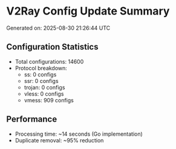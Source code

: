 # V2Ray Config Update Summary
Generated on: 2025-08-30 21:26:44 UTC

## Configuration Statistics
- Total configurations: 14600
- Protocol breakdown:
  - ss: 0 configs
  - ssr: 0 configs
  - trojan: 0 configs
  - vless: 0 configs
  - vmess: 909 configs

## Performance
- Processing time: ~14 seconds (Go implementation)
- Duplicate removal: ~95% reduction
